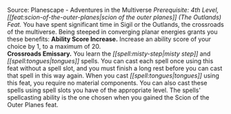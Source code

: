 Source: Planescape - Adventures in the Multiverse
*Prerequisite: 4th Level, [[feat:scion-of-the-outer-planes|scion of the outer planes]] (The Outlands) Feat.*
You have spent significant time in Sigil or the Outlands, the crossroads of the multiverse. Being steeped in converging planar energies grants you these benefits:
**Ability Score Increase.** Increase an ability score of your choice by 1, to a maximum of 20.  
**Crossroads Emissary.** You learn the *[[spell:misty-step|misty step]]* and *[[spell:tongues|tongues]]* spells. You can cast each spell once using this feat without a spell slot, and you must finish a long rest before you can cast that spell in this way again. When you cast *[[spell:tongues|tongues]]* using this feat, you require no material components. You can also cast these spells using spell slots you have of the appropriate level. The spells' spellcasting ability is the one chosen when you gained the Scion of the Outer Planes feat.